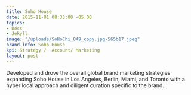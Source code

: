```yaml
---
title: Soho House
date: 2015-11-01 08:33:00 -05:00
topics:
- Docs
- Jekyll
image: "/uploads/SoHoChi_049_copy.jpg-565b17.jpeg"
brand-info: Soho House
kpi: Strategy /  Account/ Marketing
layout: post
---
```


Developed and drove the overall global brand marketing strategies expanding Soho House in Los Angeles, Berlin, Miami, and Toronto with a hyper local approach and diligent curation specific to the brand. 

